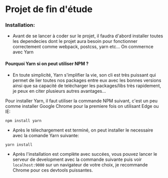 # Projet de fin d'étude 

### Installation:
- Avant de se lancer à coder sur le projet, il faudra d'abord installer toutes les dependecies dont le projet aura besoin pour fonctionner correctement comme webpack, postcss, yarn etc... On commernce avec Yarn

#### Pourquoi Yarn si on peut utiliser NPM ?
- En toute simplicité, Yarn s'implifier la vie, son cli est très puissant qui permet de lier toutes nos packages entre eux avec les bonnes versions ainsi que sa capacité de telécharger les packages/libs très rapidement, je peux en citer plusieurs autres avantages...

Pour installer Yarn, il faut utiliser la commande NPM suivant, c'est un peu comme installer Google Chrome pour la premiere fois on utilisant Edge ou IE:

```npm install yarn```

- Après le télechargement est terminé, on peut installer le necessaire avec la comande Yarn suivante: 

```yarn install```

- Après l'installation est complète avec succées, vous pouvez lancer le serveur de development avec la commande suivante puis voir ``localhost:9000`` sur un navigateur de votre choix, je recommande Chrome pour ces devtools puissantes. 


